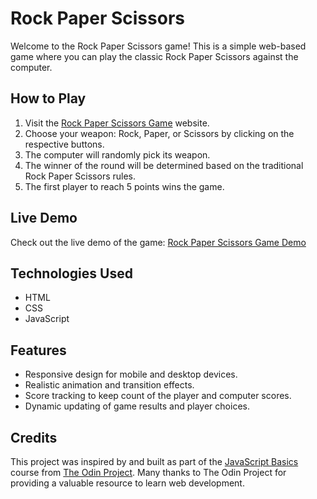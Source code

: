 # Rock Paper Scissors
Welcome to the Rock Paper Scissors game! This is a simple web-based game where you can play the classic Rock Paper Scissors against the computer.

## How to Play

1. Visit the [Rock Paper Scissors Game](https://mir-akbar.github.io/Rock-Paper-Scissors/) website.
2. Choose your weapon: Rock, Paper, or Scissors by clicking on the respective buttons.
3. The computer will randomly pick its weapon.
4. The winner of the round will be determined based on the traditional Rock Paper Scissors rules.
5. The first player to reach 5 points wins the game.

## Live Demo

Check out the live demo of the game: [Rock Paper Scissors Game Demo](https://mir-akbar.github.io/Rock-Paper-Scissors/)

## Technologies Used

- HTML
- CSS
- JavaScript

## Features

- Responsive design for mobile and desktop devices.
- Realistic animation and transition effects.
- Score tracking to keep count of the player and computer scores.
- Dynamic updating of game results and player choices.

## Credits

This project was inspired by and built as part of the [JavaScript Basics](https://www.theodinproject.com/paths/foundations/courses/foundations#javascript-basics) course from [The Odin Project](https://www.theodinproject.com/). Many thanks to The Odin Project for providing a valuable resource to learn web development.
